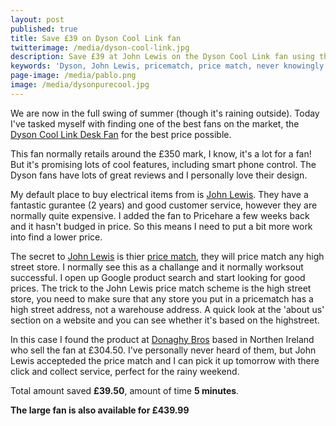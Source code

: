 ```yaml
---
layout: post
published: true
title: Save £39 on Dyson Cool Link fan
twitterimage: /media/dyson-cool-link.jpg
description: Save £39 at John Lewis on the Dyson Cool Link fan using their price matching
keywords: 'Dyson, John Lewis, pricematch, price match, never knowingly undersold, fan'
page-image: /media/pablo.png
image: /media/dysonpurecool.jpg
---
```

We are now in the full swing of summer (though it's raining outside). Today I've tasked myself with finding one of the best fans on the market, the [Dyson Cool Link Desk Fan](http://www.johnlewis.com/dyson-pure-cool-link-purifying-desk-fan/p2649608) for the best price possible.

This fan normally retails around the £350 mark, I know, it's a lot for a fan! But it's promising lots of cool features, including smart phone control. The Dyson fans have lots of great reviews and I personally love their design.

My default place to buy electrical items from is [John Lewis](http://johnlewis.com). They have a fantastic gurantee (2 years) and good customer service, however they are normally quite expensive. I added the fan to Pricehare a few weeks back and it hasn't budged in price. So this means I need to put a bit more work into find a lower price.

The secret to [John Lewis](http://johnlewis.com) is thier [price match](https://www.johnlewis.com/never-knowingly-undersold), they will price match any high street store. I normally see this as a challange and it normally worksout successful. I open up Google product search and start looking for good prices. The trick to the John Lewis price match scheme is the high street store, you need to make sure that any store you put in a pricematch has a high street address, not a warehouse address. A quick look at the 'about us' section on a website and you can see whether it's based on the highstreet.

In this case I found the product at [Donaghy Bros](https://donaghybros.co.uk) based in Northen Ireland who sell the fan at £304.50. I've personally never heard of them, but John Lewis accepteded the price match and I can pick it up tomorrow with there click and collect service, perfect for the rainy weekend.

Total amount saved **£39.50**, amount of time **5 minutes**.

__The large fan is also available for £439.99__

